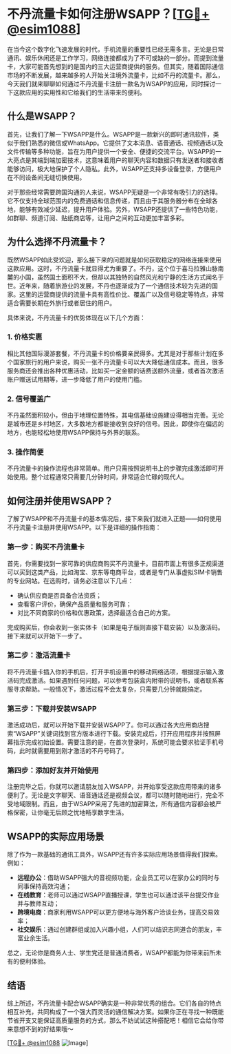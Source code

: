 # 不丹流量卡如何注册WSAPP？[[TG💪+ @esim1088](https://t.me/s/esim1088)]

在当今这个数字化飞速发展的时代，手机流量的重要性已经无需多言。无论是日常通讯、娱乐休闲还是工作学习，网络连接都成为了不可或缺的一部分。而提到流量卡，大家可能首先想到的是国内的三大运营商提供的服务。但其实，随着国际通信市场的不断发展，越来越多的人开始关注境外流量卡，比如不丹的流量卡。那么，今天我们就来聊聊如何通过不丹流量卡注册一款名为WSAPP的应用，同时探讨一下这款应用的实用性和它给我们的生活带来的便利。

## 什么是WSAPP？

首先，让我们了解一下WSAPP是什么。WSAPP是一款新兴的即时通讯软件，类似于我们熟悉的微信或WhatsApp。它提供了文本消息、语音通话、视频通话以及文件传输等多种功能，旨在为用户提供一个安全、便捷的交流平台。WSAPP的一大亮点是其端到端加密技术，这意味着用户的聊天内容和数据只有发送者和接收者能够访问，极大地保护了个人隐私。此外，WSAPP还支持多设备登录，方便用户在不同设备间无缝切换使用。

对于那些经常需要跨国沟通的人来说，WSAPP无疑是一个非常有吸引力的选择。它不仅支持全球范围内的免费通话和信息传递，而且由于其服务器分布在全球各地，能够有效减少延迟，提升用户体验。另外，WSAPP还提供了一些特色功能，如群聊、频道订阅、贴纸商店等，让用户之间的互动更加丰富多彩。

## 为什么选择不丹流量卡？

既然WSAPP如此受欢迎，那么接下来的问题就是如何获取稳定的网络连接来使用这款应用。这时，不丹流量卡就显得尤为重要了。不丹，这个位于喜马拉雅山脉南麓的小国，虽然国土面积不大，但却以其独特的自然风光和宁静的生活方式闻名于世。近年来，随着旅游业的发展，不丹也逐渐成为了一个通信技术较为先进的国家。这里的运营商提供的流量卡具有高性价比、覆盖广以及信号稳定等特点，非常适合需要长期在外旅行或者居住的用户。

具体来说，不丹流量卡的优势体现在以下几个方面：

### 1. **价格实惠**
相比其他国际漫游套餐，不丹流量卡的价格要亲民得多。尤其是对于那些计划在多个国家旅行的用户来说，购买一张不丹流量卡可以大大降低通信成本。而且，很多服务商还会推出各种优惠活动，比如买一定金额的话费送额外流量，或者首次激活账户赠送试用期等，进一步降低了用户的使用门槛。

### 2. **信号覆盖广**
不丹虽然面积较小，但由于地理位置特殊，其电信基础设施建设得相当完善。无论是城市还是乡村地区，大多数地方都能接收到良好的信号。因此，即使你在偏远的地方，也能轻松地使用WSAPP保持与外界的联系。

### 3. **操作简便**
不丹流量卡的操作流程也非常简单。用户只需按照说明书上的步骤完成激活即可开始使用。整个过程通常只需要几分钟时间，非常适合忙碌的现代人。

## 如何注册并使用WSAPP？

了解了WSAPP和不丹流量卡的基本情况后，接下来我们就进入正题——如何使用不丹流量卡注册并使用WSAPP。以下是详细的操作指南：

### 第一步：购买不丹流量卡
首先，你需要找到一家可靠的供应商购买不丹流量卡。目前市面上有很多正规渠道可以买到这类产品，比如淘宝、京东等电商平台，或者是专门从事虚拟SIM卡销售的专业网站。在选购时，请务必注意以下几点：
- 确认供应商是否具备合法资质；
- 查看客户评价，确保产品质量和服务可靠；
- 对比不同商家的价格和优惠政策，选择最适合自己的方案。

完成购买后，你会收到一张实体卡（如果是电子版则直接下载安装）以及激活码。接下来就可以开始下一步了。

### 第二步：激活流量卡
将不丹流量卡插入你的手机后，打开手机设置中的移动网络选项，根据提示输入激活码完成激活。如果遇到任何问题，可以参考包装盒内附带的说明书，或者联系客服寻求帮助。一般情况下，激活过程不会太复杂，只需要几分钟就能搞定。

### 第三步：下载并安装WSAPP
激活成功后，就可以开始下载并安装WSAPP了。你可以通过各大应用商店搜索“WSAPP”关键词找到官方版本进行下载。安装完成后，打开应用程序并按照屏幕指示完成初始设置。需要注意的是，在首次登录时，系统可能会要求验证手机号码，此时就需要用到刚才激活的不丹号码了。

### 第四步：添加好友并开始使用
注册完毕之后，你就可以邀请朋友加入WSAPP，并开始享受这款应用带来的诸多便利了。无论是文字聊天、语音通话还是视频会议，都可以随时随地进行，完全不受地域限制。而且，由于WSAPP采用了先进的加密算法，所有通信内容都会被严格保密，让你毫无后顾之忧地畅享数字生活。

## WSAPP的实际应用场景

除了作为一款基础的通讯工具外，WSAPP还有许多实际应用场景值得我们探索。例如：
- **远程办公**：借助WSAPP强大的音视频功能，企业员工可以在家办公的同时与同事保持高效沟通；
- **在线教育**：老师可以通过WSAPP直播授课，学生也可以通过该平台提交作业并与教师互动；
- **跨境电商**：商家利用WSAPP可以更方便地与海外客户洽谈业务，提高交易效率；
- **社交娱乐**：通过创建群组或加入兴趣小组，人们可以结识志同道合的朋友，丰富业余生活。

总之，无论你是商务人士、学生党还是普通消费者，WSAPP都能为你带来前所未有的便利体验。

## 结语

综上所述，不丹流量卡配合WSAPP确实是一种非常优秀的组合。它们各自的特点相互补充，共同构成了一个强大而灵活的通信解决方案。如果你正在寻找一种既能节省开支又能保证高质量服务的方式，那么不妨试试这种搭配吧！相信它会给你带来意想不到的好结果哦～

[[TG💪+ @esim1088](https://t.me/s/esim1088) ![Image](https://i.postimg.cc/4NQfJmqS/Snipaste-2025-05-13-00-14-12.png)]